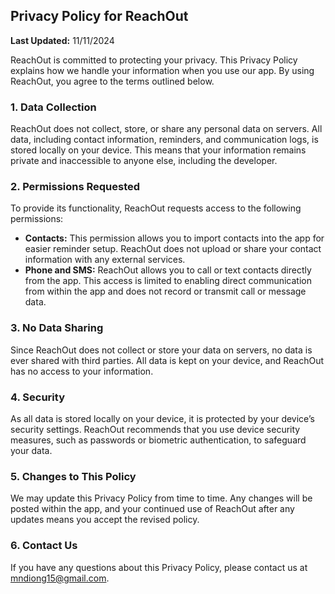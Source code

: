 ## Privacy Policy for ReachOut

**Last Updated:** 11/11/2024

ReachOut is committed to protecting your privacy. This Privacy Policy explains how we handle your information when you use our app. By using ReachOut, you agree to the terms outlined below.

### 1. Data Collection
ReachOut does not collect, store, or share any personal data on servers. All data, including contact information, reminders, and communication logs, is stored locally on your device. This means that your information remains private and inaccessible to anyone else, including the developer.

### 2. Permissions Requested
To provide its functionality, ReachOut requests access to the following permissions:
- **Contacts:** This permission allows you to import contacts into the app for easier reminder setup. ReachOut does not upload or share your contact information with any external services.
- **Phone and SMS:** ReachOut allows you to call or text contacts directly from the app. This access is limited to enabling direct communication from within the app and does not record or transmit call or message data.

### 3. No Data Sharing
Since ReachOut does not collect or store your data on servers, no data is ever shared with third parties. All data is kept on your device, and ReachOut has no access to your information.

### 4. Security
As all data is stored locally on your device, it is protected by your device’s security settings. ReachOut recommends that you use device security measures, such as passwords or biometric authentication, to safeguard your data.

### 5. Changes to This Policy
We may update this Privacy Policy from time to time. Any changes will be posted within the app, and your continued use of ReachOut after any updates means you accept the revised policy.

### 6. Contact Us
If you have any questions about this Privacy Policy, please contact us at mndiong15@gmail.com.
